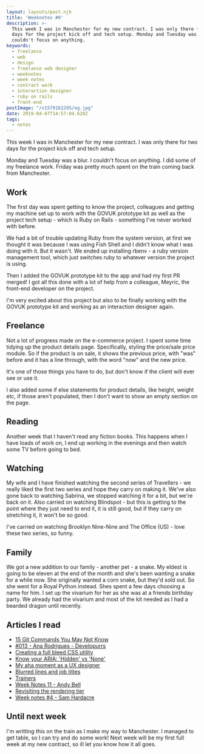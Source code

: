 ```yaml
---
layout: layouts/post.njk
title: 'Weeknotes #9'
description: >-
  This week I was in Manchester for my new contract. I was only there for two
  days for the project kick off and tech setup. Monday and Tuesday was a blur. I
  couldn't focus on anything.
keywords:
  - freelance
  - web
  - design
  - freelance web designer
  - weeknotes
  - week notes
  - contract work
  - interaction designer
  - ruby on rails
  - front-end
postImage: "/v1579162295/og.jpg"
date: 2019-04-07T14:57:04.628Z
tags:
  - notes
---
```

This week I was in Manchester for my new contract. I was only there for two days for the project kick off and tech setup.

Monday and Tuesday was a blur. I couldn't focus on anything. I did some of my freelance work. Friday was pretty much spent on the train coming back from Manchester.

## Work
The first day was spent getting to know the project, colleagues and getting my machine set up to work with the GOVUK prototype kit as well as the project tech setup - which is Ruby on Rails - something I've never worked with before.

We had a bit of trouble updating Ruby from the system version, at first we thought it was because I was using Fish Shell and I didn't know what I was doing with it. But it wasn't. We ended up installing rbenv - a ruby version management tool, which just switches ruby to whatever version the project is using.

Then I added the GOVUK prototype kit to the app and had my first PR merged! I got all this done with a lot of help from a colleague, Meyric, the front-end developer on the project.

I'm very excited about this project but also to be finally working with the GOVUK prototype kit and working as an interaction designer again.

## Freelance
Not a lot of progress made on the e-commerce project. I spent some time tidying up the product details page. Specifically, styling the price/sale price module. So if the product is on sale, it shows the previous price, with "was" before and it has a line through, with the word "now" and the new price.

It's one of those things you have to do, but don't know if the client will ever see or use it.

I also added some if else statements for product details, like height, weight etc, if those aren't populated, then I don't want to show an empty section on the page.

## Reading
Another week that I haven't read any fiction books. This happens when I have loads of work on, I end up working in the evenings and then watch some TV before going to bed.

## Watching
My wife and I have finished watching the second series of Travellers - we really liked the first two series and hope they carry on making it. We've also gone back to watching Sabrina, we stopped watching it for a bit, but we're back on it. Also carried on watching Blindspot - but this is getting to the point where they just need to end it, it is still good, but if they carry on stretching it, it won't be so good.

I've carried on watching Brooklyn Nine-Nine and The Office (US) - love these two series, so funny.

## Family
We got a new addition to our family - another pet - a snake. My eldest is going to be eleven at the end of the month and she's been wanting a snake for a while now. She originally wanted a corn snake, but they'd sold out. So she went for a Royal Python instead. Shes spent a few days choosing a name for him. I set up the vivarium for her as she was at a friends birthday party. We already had the vivarium and most of the kit needed as I had a bearded dragon until recently.

## Articles I read
- [15 Git Commands You May Not Know](https://dev.to/zaiste/15-git-commands-you-may-not-know-4a8j "15 Git Commands You May Not Know")
- [#013 - Ana Rodrigues - Developurrs](https://developur.rs/posts/ana-rodrigues/ "#013 - Ana Rodrigues - Developurrs")
- [Creating a full bleed CSS utility](https://archive.hankchizljaw.com/wrote/creating-a-full-bleed-css-utility/ "Creating a full bleed CSS utility - Andy Bell")
- [Know your ARIA: 'Hidden' vs 'None'](https://www.scottohara.me/blog/2018/05/05/hidden-vs-none.html "Know your ARIA: 'Hidden' vs 'None'")
- [My aha moment as a UX designer](https://uxdesign.cc/my-aha-moment-as-a-ux-designer-2a0812785d56 "My aha moment as a UX designer")
- [Blurred lines and job titles](https://cathydutton.co.uk/posts/blurred-lines-and-job-titles/ "Blurred lines and job titles")
- [Trainers](https://ethanmarcotte.com/wrote/trainers/ "Trainers")
- [Week Notes 11 - Andy Bell](https://archive.hankchizljaw.com/wrote/week-notes-11/ "Week Notes 11 - Andy Bell")
- [Revisiting the rendering tier](https://www.theguardian.com/info/2019/apr/04/revisiting-the-rendering-tier "Revisiting the rendering tier")
- [Week notes #4 - Sam Hardacre](https://blog.nocturnalmonkey.com/week-notes-4/ "Week notes #4")

## Until next week
I'm writting this on the train as I make my way to Manchester. I managed to get table, so I can try and do some work! Next week will be my first full week at my new contract, so ill let you know how it all goes.
